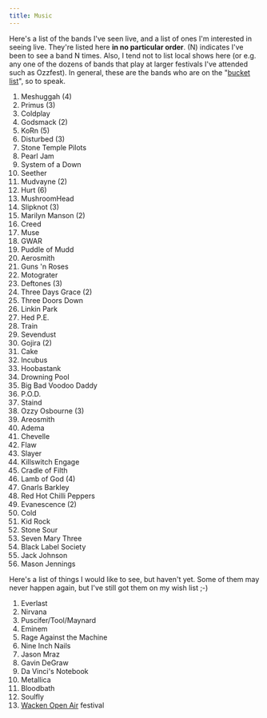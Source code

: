```yaml
---
title: Music
---
```


Here's a list of the bands I've seen live, and a list of ones I'm interested in
seeing live. They're listed here **in no particular order**. (N) indicates I've
been to see a band N times. Also, I tend not to list local shows here (or e.g.
any one of the dozens of bands that play at larger festivals I've attended such
as Ozzfest). In general, these are the bands who are on the "[bucket list][2]",
so to speak.

1.  Meshuggah (4)
2.  Primus (3)
2.  Coldplay
3.  Godsmack (2)
4.  KoRn (5)
5.  Disturbed (3)
6.  Stone Temple Pilots
7.  Pearl Jam
8.  System of a Down
9.  Seether
10. Mudvayne (2)
11. Hurt (6)
12. MushroomHead
13. Slipknot (3)
14. Marilyn Manson (2)
15. Creed
16. Muse
17. GWAR
18. Puddle of Mudd
19. Aerosmith
20. Guns 'n Roses
21. Motograter
22. Deftones (3)
23. Three Days Grace (2)
24. Three Doors Down
25. Linkin Park
26. Hed P.E.
26. Train
27. Sevendust
28. Gojira (2)
28. Cake
29. Incubus
30. Hoobastank
31. Drowning Pool
32. Big Bad Voodoo Daddy
33. P.O.D.
34. Staind
35. Ozzy Osbourne (3)
36. Areosmith
37. Adema
38. Chevelle
39. Flaw
40. Slayer
41. Killswitch Engage
42. Cradle of Filth
43. Lamb of God (4)
44. Gnarls Barkley
45. Red Hot Chilli Peppers
46. Evanescence (2)
47. Cold
48. Kid Rock
49. Stone Sour
50. Seven Mary Three
51. Black Label Society
52. Jack Johnson
53. Mason Jennings

Here's a list of things I would like to see, but haven't yet. Some of them may
never happen again, but I've still got them on my wish list ;-)

1.  Everlast
1.  Nirvana
1.  Puscifer/Tool/Maynard
1.  Eminem
3.  Rage Against the Machine
4.  Nine Inch Nails
5.  Jason Mraz
5.  Gavin DeGraw
5.  Da Vinci's Notebook
6.  Metallica
7.  Bloodbath
8.  Soulfly
9.  [Wacken Open Air][1] festival

 [1]: http://en.wikipedia.org/wiki/Wacken_Open_Air
 [2]: http://en.wikipedia.org/wiki/Kick_the_bucket

